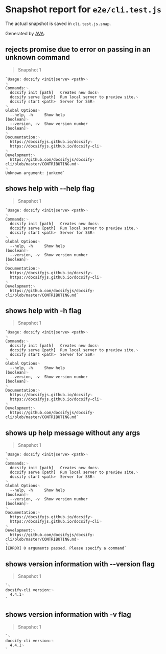 # Snapshot report for `e2e/cli.test.js`

The actual snapshot is saved in `cli.test.js.snap`.

Generated by [AVA](https://ava.li).

## rejects promise due to error on passing in an unknown command

> Snapshot 1

    `Usage: docsify <init|serve> <path>␊
    ␊
    Commands:␊
      docsify init [path]   Creates new docs␊
      docsify serve [path]  Run local server to preview site.␊
      docsify start <path>  Server for SSR␊
    ␊
    Global Options␊
      --help, -h     Show help                                             [boolean]␊
      --version, -v  Show version number                                   [boolean]␊
    ␊
    Documentation:␊
      https://docsifyjs.github.io/docsify␊
      https://docsifyjs.github.io/docsify-cli␊
    ␊
    Development:␊
      https://github.com/docsifyjs/docsify-cli/blob/master/CONTRIBUTING.md␊
    ␊
    Unknown argument: junkcmd`

## shows help with --help flag

> Snapshot 1

    `Usage: docsify <init|serve> <path>␊
    ␊
    Commands:␊
      docsify init [path]   Creates new docs␊
      docsify serve [path]  Run local server to preview site.␊
      docsify start <path>  Server for SSR␊
    ␊
    Global Options␊
      --help, -h     Show help                                             [boolean]␊
      --version, -v  Show version number                                   [boolean]␊
    ␊
    Documentation:␊
      https://docsifyjs.github.io/docsify␊
      https://docsifyjs.github.io/docsify-cli␊
    ␊
    Development:␊
      https://github.com/docsifyjs/docsify-cli/blob/master/CONTRIBUTING.md`

## shows help with -h flag

> Snapshot 1

    `Usage: docsify <init|serve> <path>␊
    ␊
    Commands:␊
      docsify init [path]   Creates new docs␊
      docsify serve [path]  Run local server to preview site.␊
      docsify start <path>  Server for SSR␊
    ␊
    Global Options␊
      --help, -h     Show help                                             [boolean]␊
      --version, -v  Show version number                                   [boolean]␊
    ␊
    Documentation:␊
      https://docsifyjs.github.io/docsify␊
      https://docsifyjs.github.io/docsify-cli␊
    ␊
    Development:␊
      https://github.com/docsifyjs/docsify-cli/blob/master/CONTRIBUTING.md`

## shows up help message without any args

> Snapshot 1

    `Usage: docsify <init|serve> <path>␊
    ␊
    Commands:␊
      docsify init [path]   Creates new docs␊
      docsify serve [path]  Run local server to preview site.␊
      docsify start <path>  Server for SSR␊
    ␊
    Global Options␊
      --help, -h     Show help                                             [boolean]␊
      --version, -v  Show version number                                   [boolean]␊
    ␊
    Documentation:␊
      https://docsifyjs.github.io/docsify␊
      https://docsifyjs.github.io/docsify-cli␊
    ␊
    Development:␊
      https://github.com/docsifyjs/docsify-cli/blob/master/CONTRIBUTING.md␊
    ␊
    [ERROR] 0 arguments passed. Please specify a command`

## shows version information with --version flag

> Snapshot 1

    `␊
    docsify-cli version:␊
      4.4.1␊
    `

## shows version information with -v flag

> Snapshot 1

    `␊
    docsify-cli version:␊
      4.4.1␊
    `
